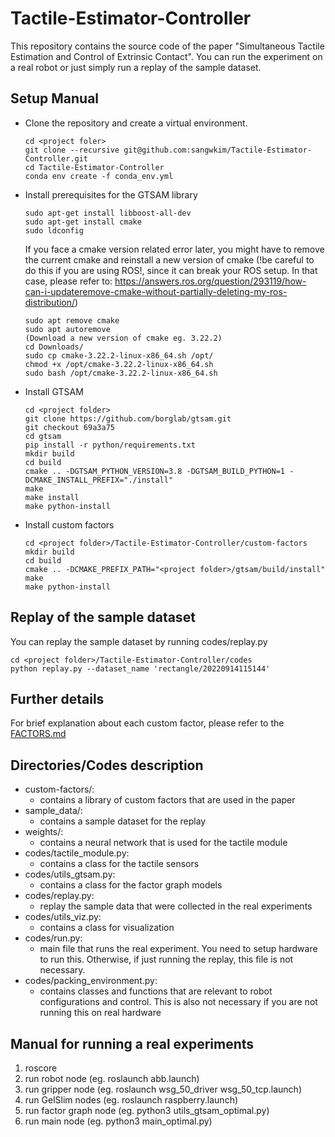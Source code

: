 # Tactile-Estimator-Controller

This repository contains the source code of the paper "Simultaneous Tactile Estimation and Control of Extrinsic Contact". You can run the experiment on a real robot or just simply run a replay of the sample dataset.

## Setup Manual

- Clone the repository and create a virtual environment.

  ```
  cd <project foler>
  git clone --recursive git@github.com:sangwkim/Tactile-Estimator-Controller.git
  cd Tactile-Estimator-Controller
  conda env create -f conda_env.yml
  ```
  
- Install prerequisites for the GTSAM library

  ```
  sudo apt-get install libboost-all-dev
  sudo apt-get install cmake
  sudo ldconfig
  ```
  
  If you face a cmake version related error later, you might have to remove the current cmake and reinstall a new version of cmake (!be careful to do this if you are using ROS!, since it can break your ROS setup. In that case, please refer to: https://answers.ros.org/question/293119/how-can-i-updateremove-cmake-without-partially-deleting-my-ros-distribution/)
  
  ```
  sudo apt remove cmake
  sudo apt autoremove
  (Download a new version of cmake eg. 3.22.2)
  cd Downloads/
  sudo cp cmake-3.22.2-linux-x86_64.sh /opt/
  chmod +x /opt/cmake-3.22.2-linux-x86_64.sh 
  sudo bash /opt/cmake-3.22.2-linux-x86_64.sh
  ```
  
- Install GTSAM

  ```
  cd <project folder>
  git clone https://github.com/borglab/gtsam.git
  git checkout 69a3a75
  cd gtsam
  pip install -r python/requirements.txt 
  mkdir build
  cd build
  cmake .. -DGTSAM_PYTHON_VERSION=3.8 -DGTSAM_BUILD_PYTHON=1 -DCMAKE_INSTALL_PREFIX="./install"
  make
  make install
  make python-install
  ```
  
- Install custom factors

  ```
  cd <project folder>/Tactile-Estimator-Controller/custom-factors
  mkdir build
  cd build
  cmake .. -DCMAKE_PREFIX_PATH="<project folder>/gtsam/build/install"
  make
  make python-install
  ```
## Replay of the sample dataset

You can replay the sample dataset by running codes/replay.py

  ```
  cd <project folder>/Tactile-Estimator-Controller/codes
  python replay.py --dataset_name 'rectangle/20220914115144'
  ```

## Further details

For brief explanation about each custom factor, please refer to the [FACTORS.md](FACTORS.md)

## Directories/Codes description

- custom-factors/:
  - contains a library of custom factors that are used in the paper
- sample_data/:
  - contains a sample dataset for the replay
- weights/:
  - contains a neural network that is used for the tactile module
- codes/tactile_module.py:
  - contains a class for the tactile sensors
- codes/utils_gtsam.py:
  - contains a class for the factor graph models
- codes/replay.py:
  - replay the sample data that were collected in the real experiments
- codes/utils_viz.py:
  - contains a class for visualization
- codes/run.py:
  - main file that runs the real experiment. You need to setup hardware to run this. Otherwise, if just running the replay, this file is not necessary.
- codes/packing_environment.py:
  - contains classes and functions that are relevant to robot configurations and control. This is also not necessary if you are not running this on real hardware

## Manual for running a real experiments

1. roscore
2. run robot node (eg. roslaunch abb.launch)
3. run gripper node (eg. roslaunch wsg_50_driver wsg_50_tcp.launch)
4. run GelSlim nodes (eg. roslaunch raspberry.launch)
5. run factor graph node (eg. python3 utils_gtsam_optimal.py)
6. run main node (eg. python3 main_optimal.py)
